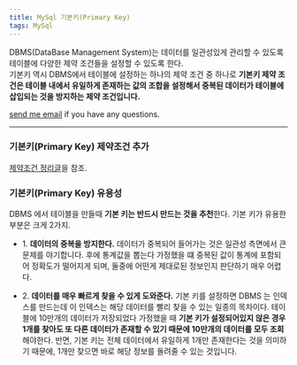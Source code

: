 ```yaml
---
title: MySql 기본키(Primary Key)
tags: MySql
---
```


DBMS(DataBase Management System)는 데이터를 일관성있게 관리할 수 있도록 테이블에 다양한 제약 조건들을 설정할 수 있도록 한다.  
기본키 역시 DBMS에서 테이블에 설정하는 하나의 제약 조건 중 하나로 **기본키 제약 조건은 테이블 내에서 유일하게 존재하는 값의 조합을 설정해서 중복된 데이터가 테이블에 삽입되는 것을 방지하는 제약 조건입니다.**

[send me email](mailto:jewel7492@gmail.com) if you have any questions.

<!--more-->

---

### 기본키(Primary Key) 제약조건 추가  

[제약조건 정리글](https://limjunho.github.io/2021/01/21/MySql-%EC%A0%9C%EC%95%BD%EC%A1%B0%EA%B1%B4.html)을 참조.

### 기본키(Primary Key) 유용성  

DBMS 에서 테이블을 만들때 **기본 키는 반드시 만드는 것을 추천**한다. 기본 키가 유용한 부분은 크게 2가지.  

* 1\. **데이터의 중복을 방지한다.** 데이터가 중복되어 들어가는 것은 일관성 측면에서 큰 문제를 야기합니다. 후에 통계값을 뽑는다 가정했을 떄 중복된 값이 통계에 포함되어 정확도가 떨어지게 되며, 둘중에 어떤게 제대로된 정보인지 판단하기 매우 어렵다.  

* 2\. **데이터를 매우 빠르게 찾을 수 있게 도와준다.** 기본 키를 설정하면 DBMS 는 인덱스를 만드는데 이 인덱스는 해당 데이터를 빨리 찾을 수 있는 일종의 목차이다. 테이블에 10만개의 데이터가 저장되었다 가정했을 때 **기본 키가 설정되어있지 않은 경우 1개를 찾아도 또 다른 데이터가 존재할 수 있기 때문에 10만개의 데이터를 모두 조회**해야한다.  반면, 기본 키는 전체 데이터에서 유일하게 1개만 존재한다는 것을 의미하기 때문에, 1개만 찾으면 바로 해당 정보를 돌려줄 수 있는 것입니다.
